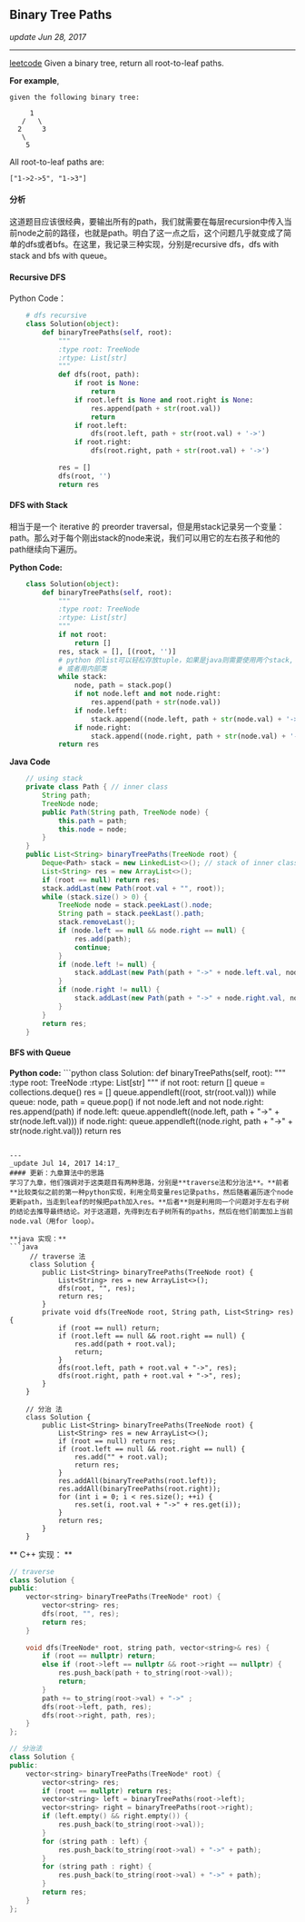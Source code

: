 ## Binary Tree Paths
_update Jun 28, 2017_

---

[leetcode](https://leetcode.com/problems/binary-tree-paths/#/description)
Given a binary tree, return all root-to-leaf paths.

**For example**, 

    given the following binary tree:
      
         1
       /   \
      2     3
       \
        5
All root-to-leaf paths are:

    ["1->2->5", "1->3"]
   
   
#### 分析
这道题目应该很经典，要输出所有的path，我们就需要在每层recursion中传入当前node之前的路径，也就是path。明白了这一点之后，这个问题几乎就变成了简单的dfs或者bfs。在这里，我记录三种实现，分别是recursive dfs，dfs with stack and bfs with queue。

#### Recursive DFS
Python Code：
```python
    # dfs recursive
    class Solution(object):
        def binaryTreePaths(self, root):
            """
            :type root: TreeNode
            :rtype: List[str]
            """
            def dfs(root, path):
                if root is None:
                    return
                if root.left is None and root.right is None:
                    res.append(path + str(root.val))
                    return
                if root.left:
                    dfs(root.left, path + str(root.val) + '->')
                if root.right:
                    dfs(root.right, path + str(root.val) + '->')
                    
            res = []
            dfs(root, '')
            return res
```

#### DFS with Stack
相当于是一个 iterative 的 preorder traversal，但是用stack记录另一个变量：path。那么对于每个刚出stack的node来说，我们可以用它的左右孩子和他的path继续向下遍历。

**Python Code:**
```python
    class Solution(object):
        def binaryTreePaths(self, root):
            """
            :type root: TreeNode
            :rtype: List[str]
            """
            if not root:
                return []
            res, stack = [], [(root, '')] 
            # python 的list可以轻松存放tuple，如果是java则需要使用两个stack,
            # 或者用内部类
            while stack:
                node, path = stack.pop()
                if not node.left and not node.right:
                    res.append(path + str(node.val))
                if node.left:
                    stack.append((node.left, path + str(node.val) + '->'))
                if node.right:
                    stack.append((node.right, path + str(node.val) + '->'))
            return res
```
**Java Code**
```java
    // using stack
    private class Path { // inner class
        String path;
        TreeNode node;
        public Path(String path, TreeNode node) {
            this.path = path;
            this.node = node;
        }
    }
    public List<String> binaryTreePaths(TreeNode root) {
        Deque<Path> stack = new LinkedList<>(); // stack of inner class
        List<String> res = new ArrayList<>();
        if (root == null) return res;
        stack.addLast(new Path(root.val + "", root));
        while (stack.size() > 0) {
            TreeNode node = stack.peekLast().node;
            String path = stack.peekLast().path;
            stack.removeLast();
            if (node.left == null && node.right == null) {
                res.add(path);
                continue;
            }
            if (node.left != null) {
                stack.addLast(new Path(path + "->" + node.left.val, node.left));
            }
            if (node.right != null) {
                stack.addLast(new Path(path + "->" + node.right.val, node.right));
            }
        }
        return res;
    }
```

#### BFS with Queue
**Python code:**
    ```python
    class Solution:
        def binaryTreePaths(self, root):
            """
            :type root: TreeNode
            :rtype: List[str]
            """
            if not root: return []
            queue = collections.deque()
            res = []
            queue.appendleft((root, str(root.val)))
            while queue:
                node, path = queue.pop()
                if not node.left and not node.right:
                    res.append(path)
                if node.left:
                    queue.appendleft((node.left, path + "->" + str(node.left.val)))
                if node.right:
                    queue.appendleft((node.right, path + "->" + str(node.right.val)))
            return res
```

---
_update Jul 14, 2017 14:17_
#### 更新：九章算法中的思路
学习了九章，他们强调对于这类题目有两种思路，分别是**traverse法和分治法**。**前者**比较类似之前的第一种python实现，利用全局变量res记录paths，然后随着遍历逐个node更新path，当走到leaf的时候把path加入res。**后者**则是利用同一个问题对于左右子树的结论去推导最终结论。对于这道题，先得到左右子树所有的paths，然后在他们前面加上当前node.val（用for loop）。

**java 实现：**
```java
     // traverse 法
     class Solution {
        public List<String> binaryTreePaths(TreeNode root) {
            List<String> res = new ArrayList<>();
            dfs(root, "", res);
            return res;
        }
        private void dfs(TreeNode root, String path, List<String> res) {
            if (root == null) return;
            if (root.left == null && root.right == null) {
                res.add(path + root.val);
                return;
            }
            dfs(root.left, path + root.val + "->", res);
            dfs(root.right, path + root.val + "->", res);
        }
    }
    
    // 分治 法
    class Solution {
        public List<String> binaryTreePaths(TreeNode root) {
            List<String> res = new ArrayList<>();
            if (root == null) return res;
            if (root.left == null && root.right == null) {
                res.add("" + root.val);
                return res;
            }
            res.addAll(binaryTreePaths(root.left));
            res.addAll(binaryTreePaths(root.right));
            for (int i = 0; i < res.size(); ++i) {
                res.set(i, root.val + "->" + res.get(i));
            }
            return res;
        }
    }
```

** C++ 实现： **
```cpp
// traverse
class Solution {
public:
    vector<string> binaryTreePaths(TreeNode* root) {
        vector<string> res;
        dfs(root, "", res);
        return res;
    }
    
    void dfs(TreeNode* root, string path, vector<string>& res) {
        if (root == nullptr) return;
        else if (root->left == nullptr && root->right == nullptr) {
            res.push_back(path + to_string(root->val));
            return;
        }
        path += to_string(root->val) + "->" ;
        dfs(root->left, path, res);
        dfs(root->right, path, res);
    }
};

// 分治法
class Solution {
public:
    vector<string> binaryTreePaths(TreeNode* root) {
        vector<string> res;
        if (root == nullptr) return res;
        vector<string> left = binaryTreePaths(root->left);
        vector<string> right = binaryTreePaths(root->right);
        if (left.empty() && right.empty()) {
            res.push_back(to_string(root->val));
        }
        for (string path : left) {
            res.push_back(to_string(root->val) + "->" + path);
        }
        for (string path : right) {
            res.push_back(to_string(root->val) + "->" + path);
        }
        return res;
    }
};
```









